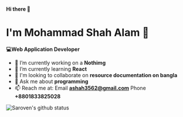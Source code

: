 **Hi there 👋**
# I'm Mohammad Shah Alam :child:
  **💻Web Application Developer**

- 🔭 I’m currently working on a **Nothimg**
- 🌱 I’m currently learning **React**
- 👯 I'm looking to collaborate on **resource documentation on bangla**
- 💬 Ask me about **programming**
- 📫 Reach me at: Email **ashah3562@gmail.com** Phone **+8801833825028**

![Saroven's github status](https://github-readme-stats.vercel.app/api?username=saroven&count_private=true&show_icons=true&hide=issues&theme=dracula)




<!--
**saroven/saroven** is a ✨ _special_ ✨ repository because its `README.md` (this file) appears on your GitHub profile.

Here are some ideas to get you started:

- 🔭 I’m currently working on ...
- 🌱 I’m currently learning ...
- 👯 I’m looking to collaborate on ...
- 🤔 I’m looking for help with ...
- 💬 Ask me about ...
- 📫 How to reach me: ...
- 😄 Pronouns: ...
- ⚡ Fun fact: ...
-->
